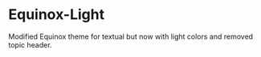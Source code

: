 # Equinox-Light
Modified Equinox theme for textual but now with light colors and removed topic header.
